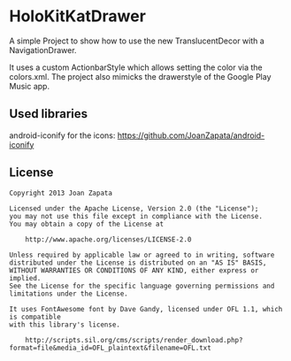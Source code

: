 HoloKitKatDrawer
================

A simple Project to show how to use the new TranslucentDecor with a NavigationDrawer.

It uses a custom ActionbarStyle which allows setting the color via the colors.xml.
The project also mimicks the drawerstyle of the Google Play Music app.


## Used libraries

android-iconify for the icons: https://github.com/JoanZapata/android-iconify


## License

```
Copyright 2013 Joan Zapata

Licensed under the Apache License, Version 2.0 (the "License");
you may not use this file except in compliance with the License.
You may obtain a copy of the License at

    http://www.apache.org/licenses/LICENSE-2.0

Unless required by applicable law or agreed to in writing, software
distributed under the License is distributed on an "AS IS" BASIS,
WITHOUT WARRANTIES OR CONDITIONS OF ANY KIND, either express or implied.
See the License for the specific language governing permissions and
limitations under the License.

It uses FontAwesome font by Dave Gandy, licensed under OFL 1.1, which is compatible
with this library's license.

    http://scripts.sil.org/cms/scripts/render_download.php?format=file&media_id=OFL_plaintext&filename=OFL.txt
    
```
